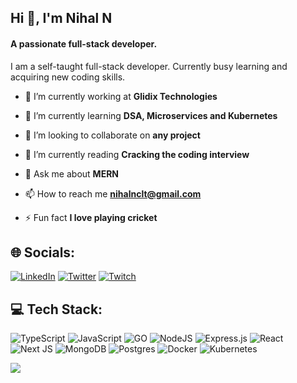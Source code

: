 ## Hi 👋, I'm Nihal N

#### A passionate full-stack developer.    
I am a self-taught full-stack developer. Currently busy learning and acquiring new coding skills.

- 🔭 I’m currently working at **Glidix Technologies**

- 🌱 I’m currently learning **DSA, Microservices and Kubernetes**

- 👯 I’m looking to collaborate on **any project**

- 📖 I’m currently reading **Cracking the coding interview**

- 💬 Ask me about **MERN**

- 📫 How to reach me **nihalnclt@gmail.com**

- ⚡ Fun fact **I love playing cricket**


## 🌐 Socials:
[![LinkedIn](https://img.shields.io/badge/LinkedIn-%230077B5.svg?logo=linkedin&logoColor=white)](https://www.linkedin.com/in/nihalnclt) [![Twitter](https://img.shields.io/badge/Twitter-%231DA1F2.svg?logo=Twitter&logoColor=white)](https://twitter.com/nihalnclt1) [![Twitch](https://img.shields.io/badge/Twitch-%23E4405F.svg?logo=Twitch&logoColor=white)](https://www.twitch.tv/nihalnclt) 

## 💻 Tech Stack:
![TypeScript](https://img.shields.io/badge/typescript-%23007ACC.svg?style=for-the-badge&logo=typescript&logoColor=white) ![JavaScript](https://img.shields.io/badge/javascript-%23323330.svg?style=for-the-badge&logo=javascript&logoColor=%23F7DF1E) ![GO](https://img.shields.io/badge/go-%23f47500.svg?style=for-the-badge&logo=go&logoColor=white) ![NodeJS](https://img.shields.io/badge/node.js-6DA55F?style=for-the-badge&logo=node.js&logoColor=white) ![Express.js](https://img.shields.io/badge/express.js-%23404d59.svg?style=for-the-badge&logo=express&logoColor=%2361DAFB) ![React](https://img.shields.io/badge/react-%2320232a.svg?style=for-the-badge&logo=react&logoColor=%2361DAFB) ![Next JS](https://img.shields.io/badge/Next-black?style=for-the-badge&logo=next.js&logoColor=white) ![MongoDB](https://img.shields.io/badge/MongoDB-%234ea94b.svg?style=for-the-badge&logo=mongodb&logoColor=white) ![Postgres](https://img.shields.io/badge/postgres-%23316192.svg?style=for-the-badge&logo=postgresql&logoColor=white) ![Docker](https://img.shields.io/badge/Docker-%230895e7.svg?style=for-the-badge&logo=docker&logoColor=white) ![Kubernetes](https://img.shields.io/badge/Kubernetes-%233871e6.svg?style=for-the-badge&logo=kubernetes&logoColor=white)


[![](https://visitcount.itsvg.in/api?id=nihalnclt&icon=0&color=0)](https://visitcount.itsvg.in) 
